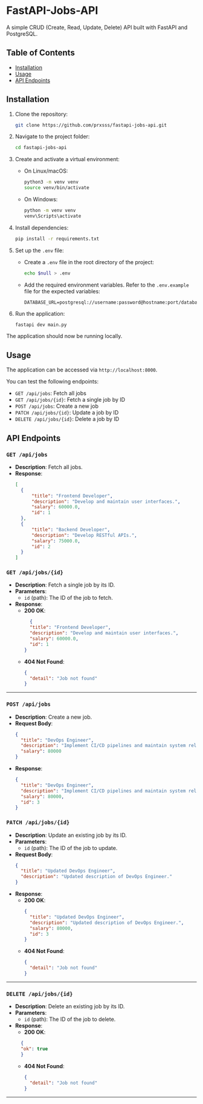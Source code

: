 # FastAPI-Jobs-API
A simple CRUD (Create, Read, Update, Delete) API built with FastAPI and PostgreSQL.

## Table of Contents
- [Installation](#installation)
- [Usage](#usage)
- [API Endpoints](#api-endpoints)

## Installation

1. Clone the repository:
   ```bash
   git clone https://github.com/prxsss/fastapi-jobs-api.git
   ```

2. Navigate to the project folder:
   ```bash
   cd fastapi-jobs-api
   ```

3. Create and activate a virtual environment:
   - On Linux/macOS:
     ```bash
     python3 -m venv venv
     source venv/bin/activate
     ```
   - On Windows:
     ```bash
     python -m venv venv
     venv\Scripts\activate
     ```

4. Install dependencies:
   ```bash
   pip install -r requirements.txt
   ```

4. Set up the `.env` file:
   - Create a `.env` file in the root directory of the project:
     ```bash
     echo $null > .env
     ```
   - Add the required environment variables. Refer to the `.env.example` file for the expected variables:
     ```
     DATABASE_URL=postgresql://username:password@hostname:port/database_name
     ```

5. Run the application:
   ```bash
   fastapi dev main.py
   ```

The application should now be running locally.

## Usage

The application can be accessed via `http://localhost:8000`.

You can test the following endpoints:

- `GET /api/jobs`: Fetch all jobs
- `GET /api/jobs/{id}`: Fetch a single job by ID
- `POST /api/jobs`: Create a new job
- `PATCH /api/jobs/{id}`: Update a job by ID
- `DELETE /api/jobs/{id}`: Delete a job by ID

## API Endpoints

### `GET /api/jobs`
- **Description**: Fetch all jobs.
- **Response**:
  ```json
  [
    {
        "title": "Frontend Developer",
        "description": "Develop and maintain user interfaces.",
        "salary": 60000.0,
        "id": 1
    },
    {
        "title": "Backend Developer",
        "description": "Develop RESTful APIs.",
        "salary": 75000.0,
        "id": 2
    }
  ]
  ```

### `GET /api/jobs/{id}`
- **Description**: Fetch a single job by its ID.
- **Parameters**:
  - `id` (path): The ID of the job to fetch.
- **Response**:
  - **200 OK**:
    ```json
      {
      "title": "Frontend Developer",
      "description": "Develop and maintain user interfaces.",
      "salary": 60000.0,
      "id": 1
    }
    ```
  - **404 Not Found**:
    ```json
    {
      "detail": "Job not found"
    }
    ```

---

### `POST /api/jobs`
- **Description**: Create a new job.
- **Request Body**:
  ```json
  {
    "title": "DevOps Engineer",
    "description": "Implement CI/CD pipelines and maintain system reliability.",
    "salary": 80000
  }
  ```
- **Response**:
  ```json
  {
    "title": "DevOps Engineer",
    "description": "Implement CI/CD pipelines and maintain system reliability.",
    "salary": 80000,
    "id": 3
  }
  ```

### `PATCH /api/jobs/{id}`
- **Description**: Update an existing job by its ID.
- **Parameters**:
  - `id` (path): The ID of the job to update.
- **Request Body**:
  ```json
  {
    "title": "Updated DevOps Engineer",
    "description": "Updated description of DevOps Engineer."
  } 
- **Response**:
  - **200 OK**:
    ```json
    {
      "title": "Updated DevOps Engineer",
      "description": "Updated description of DevOps Engineer.",
      "salary": 80000,
      "id": 3
    }
    ```
  - **404 Not Found**:
    ```json
    {
      "detail": "Job not found"
    }
    ```

---

### `DELETE /api/jobs/{id}`
- **Description**: Delete an existing job by its ID.
- **Parameters**:
  - `id` (path): The ID of the job to delete.
- **Response**:
  - **200 OK**:
  ```json
    {
    "ok": true
    }
  ```
  - **404 Not Found**:
    ```json
    {
      "detail": "Job not found"
    }
    ```

---
